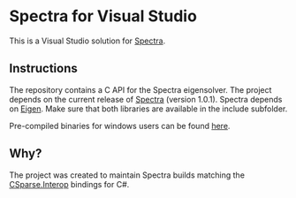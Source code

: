 # Spectra for Visual Studio

This is a Visual Studio solution for [Spectra](https://github.com/yixuan/spectra).

## Instructions

The repository contains a C API for the Spectra eigensolver. The project depends on the current release of [Spectra](https://github.com/yixuan/spectra/archive/refs/tags/v1.0.1.zip) (version 1.0.1). Spectra depends on [Eigen](https://gitlab.com/libeigen/eigen). Make sure that both libraries are available in the include subfolder.

Pre-compiled binaries for windows users can be found [here](http://wo80.bplaced.net/math/packages.html).

## Why?

The project was created to maintain Spectra builds matching the [CSparse.Interop](https://github.com/wo80/csparse-interop) bindings for C#.

